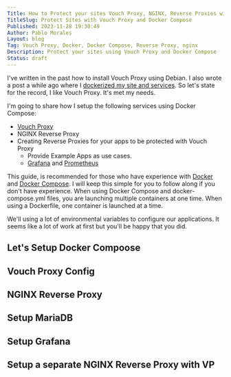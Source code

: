 ```yaml
---
Title: How to Protect your sites Vouch Proxy, NGINX, Reverse Proxies with Docker Compose
TitleSlug: Protect Sites with Vouch Proxy and Docker Compose
Published: 2023-11-28 19:30:49
Author: Pablo Morales
Layout: blog
Tag: Vouch Proxy, Docker, Docker Compose, Reverse Proxy, nginx
Description: Protect your sites using Vouch Proxy and Docker Compose
Status: draft
---
```

I've written in the past how to install Vouch Proxy using Debian. I also wrote a post a while ago where I [dockerized my site and services](/blog/dockerizing-my-website-and-services). So let's state for the record, I like Vouch Proxy. It's met my needs. 

I'm going to share how I setup the following services using Docker Compose:

* [Vouch Proxy](https://github.com/vouch/vouch-proxy)
* NGINX Reverse Proxy
* Creating Reverse Proxies for your apps to be protected with Vouch Proxy
  * Provide Example Apps as use cases.
  * [Grafana](https://grafana.com/) and [Prometheus](https://prometheus.io/)

This guide, is recommended for those who have experience with [Docker](https://docker.com) and [Docker Compose](https://docs.docker.com/compose/). I will keep this simple for you to follow along if you don't have experience. When using Docker Compose and docker-compose.yml files, you are launching multiple containers at one time. When using a Dockerfile, one container is launched at a time. 

We'll using a lot of environmental variables to configure our applications. It seems like a lot of work at first but you'll be happy that you did. 

## Let's Setup Docker Compoose

## Vouch Proxy Config

## NGINX Reverse Proxy

## Setup MariaDB

## Setup Grafana

## Setup a separate NGINX Reverse Proxy with VP